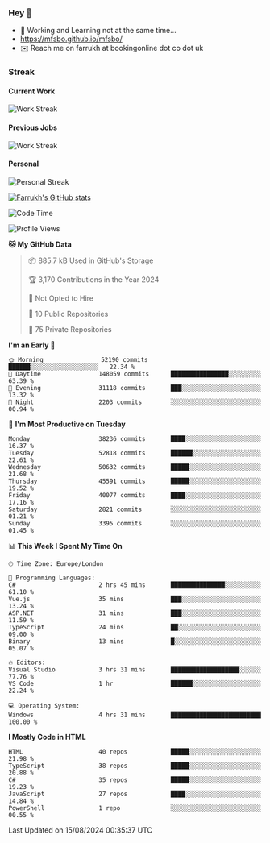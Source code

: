 ### Hey 👋

- 🏃 Working and Learning not at the same time...
- https://mfsbo.github.io/mfsbo/
- ✉️ Reach me on farrukh at bookingonline dot co dot uk

### Streak
#### Current Work
![Work Streak](https://streak-stats.demolab.com/?user=mfsbo)
#### Previous Jobs
![Work Streak](https://streak-stats.demolab.com/?user=farrukhcw)
#### Personal
![Personal Streak](https://streak-stats.demolab.com/?user=farrukhsubhani)

[![Farrukh's GitHub stats](https://github-readme-stats.vercel.app/api?username=mfsbo&hide=stars&count_private=true)](https://github.com/mfsbo/)

<!--START_SECTION:waka-->
![Code Time](http://img.shields.io/badge/Code%20Time-689%20hrs%2031%20mins-blue)

![Profile Views](http://img.shields.io/badge/Profile%20Views-0-blue)

**🐱 My GitHub Data** 

> 📦 885.7 kB Used in GitHub's Storage 
 > 
> 🏆 3,170 Contributions in the Year 2024
 > 
> 🚫 Not Opted to Hire
 > 
> 📜 10 Public Repositories 
 > 
> 🔑 75 Private Repositories 
 > 
**I'm an Early 🐤** 

```text
🌞 Morning                52190 commits       ██████░░░░░░░░░░░░░░░░░░░   22.34 % 
🌆 Daytime                148059 commits      ████████████████░░░░░░░░░   63.39 % 
🌃 Evening                31118 commits       ███░░░░░░░░░░░░░░░░░░░░░░   13.32 % 
🌙 Night                  2203 commits        ░░░░░░░░░░░░░░░░░░░░░░░░░   00.94 % 
```
📅 **I'm Most Productive on Tuesday** 

```text
Monday                   38236 commits       ████░░░░░░░░░░░░░░░░░░░░░   16.37 % 
Tuesday                  52818 commits       ██████░░░░░░░░░░░░░░░░░░░   22.61 % 
Wednesday                50632 commits       █████░░░░░░░░░░░░░░░░░░░░   21.68 % 
Thursday                 45591 commits       █████░░░░░░░░░░░░░░░░░░░░   19.52 % 
Friday                   40077 commits       ████░░░░░░░░░░░░░░░░░░░░░   17.16 % 
Saturday                 2821 commits        ░░░░░░░░░░░░░░░░░░░░░░░░░   01.21 % 
Sunday                   3395 commits        ░░░░░░░░░░░░░░░░░░░░░░░░░   01.45 % 
```


📊 **This Week I Spent My Time On** 

```text
🕑︎ Time Zone: Europe/London

💬 Programming Languages: 
C#                       2 hrs 45 mins       ███████████████░░░░░░░░░░   61.10 % 
Vue.js                   35 mins             ███░░░░░░░░░░░░░░░░░░░░░░   13.24 % 
ASP.NET                  31 mins             ███░░░░░░░░░░░░░░░░░░░░░░   11.59 % 
TypeScript               24 mins             ██░░░░░░░░░░░░░░░░░░░░░░░   09.00 % 
Binary                   13 mins             █░░░░░░░░░░░░░░░░░░░░░░░░   05.07 % 

🔥 Editors: 
Visual Studio            3 hrs 31 mins       ███████████████████░░░░░░   77.76 % 
VS Code                  1 hr                ██████░░░░░░░░░░░░░░░░░░░   22.24 % 

💻 Operating System: 
Windows                  4 hrs 31 mins       █████████████████████████   100.00 % 
```

**I Mostly Code in HTML** 

```text
HTML                     40 repos            █████░░░░░░░░░░░░░░░░░░░░   21.98 % 
TypeScript               38 repos            █████░░░░░░░░░░░░░░░░░░░░   20.88 % 
C#                       35 repos            █████░░░░░░░░░░░░░░░░░░░░   19.23 % 
JavaScript               27 repos            ████░░░░░░░░░░░░░░░░░░░░░   14.84 % 
PowerShell               1 repo              ░░░░░░░░░░░░░░░░░░░░░░░░░   00.55 % 
```




 Last Updated on 15/08/2024 00:35:37 UTC
<!--END_SECTION:waka-->
<!--
**mfsbo/mfsbo** is a ✨ _special_ ✨ repository because its `README.md` (this file) appears on your GitHub profile.

Here are some ideas to get you started:

- 🔭 I’m currently working on ...
- 🌱 I’m currently learning ...
- 👯 I’m looking to collaborate on ...
- 🤔 I’m looking for help with ...
- 💬 Ask me about ...
- 📫 How to reach me: ...
- 😄 Pronouns: ...
- ⚡ Fun fact: ...
-->
